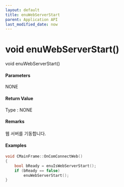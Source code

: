 ```yaml
---
layout: default
title: enuWebServerStart
parent: Application API
last_modified_date: now
---
```

# void enuWebServerStart\(\)

void enuWebServerStart\(\)

#### Parameters

NONE

#### Return Value

Type : NONE

#### Remarks

웹 서버를 기동합니다.

#### Examples

```cpp
void CMainFrame::OnComConnectWeb()
{
	bool bReady = enuIsWebServerStart();
	if (bReady == false)
		enuWebServerStart();
}
```



